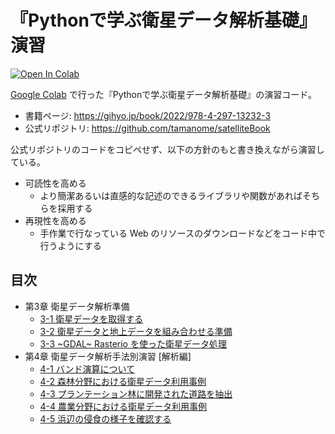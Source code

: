 # 『Pythonで学ぶ衛星データ解析基礎』演習

[![Open In Colab](https://colab.research.google.com/assets/colab-badge.svg)](https://colab.research.google.com/github/sankichi92/satelliteBook/blob/main)

[Google Colab](https://colab.research.google.com/) で行った『Pythonで学ぶ衛星データ解析基礎』の演習コード。

- 書籍ページ: https://gihyo.jp/book/2022/978-4-297-13232-3
- 公式リポジトリ: https://github.com/tamanome/satelliteBook

公式リポジトリのコードをコピペせず、以下の方針のもと書き換えながら演習している。

- 可読性を高める
    - より簡潔あるいは直感的な記述のできるライブラリや関数があればそちらを採用する
- 再現性を高める
    - 手作業で行なっている Web のリソースのダウンロードなどをコード中で行うようにする

## 目次

- 第3章 衛星データ解析準備
    - [3-1 衛星データを取得する](https://sankichi92.github.io/satelliteBook/3-1-data_access)
    - [3-2 衛星データと地上データを組み合わせる準備](https://sankichi92.github.io/satelliteBook/3-2-coordinate)
    - [3-3 ~GDAL~ Rasterio を使った衛星データ処理](https://sankichi92.github.io/satelliteBook/3-3-rasterio)
- 第4章 衛星データ解析手法別演習 [解析編]
    - [4-1 バンド演算について](https://sankichi92.github.io/satelliteBook/4-1-band_calc)
    - [4-2 森林分野における衛星データ利用事例](https://sankichi92.github.io/satelliteBook/4-2-forest)
    - [4-3 プランテーション林に開発された道路を抽出](https://sankichi92.github.io/satelliteBook/4-3-roads)
    - [4-4 農業分野における衛星データ利用事例](https://sankichi92.github.io/satelliteBook/4-4-agri)
    - [4-5 浜辺の侵食の様子を確認する](https://sankichi92.github.io/satelliteBook/4-5-coast)
